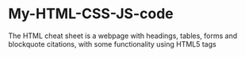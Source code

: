 # My-HTML-CSS-JS-code

The HTML cheat sheet is a webpage with headings, tables, forms and blockquote citations, with some functionality using HTML5 tags
